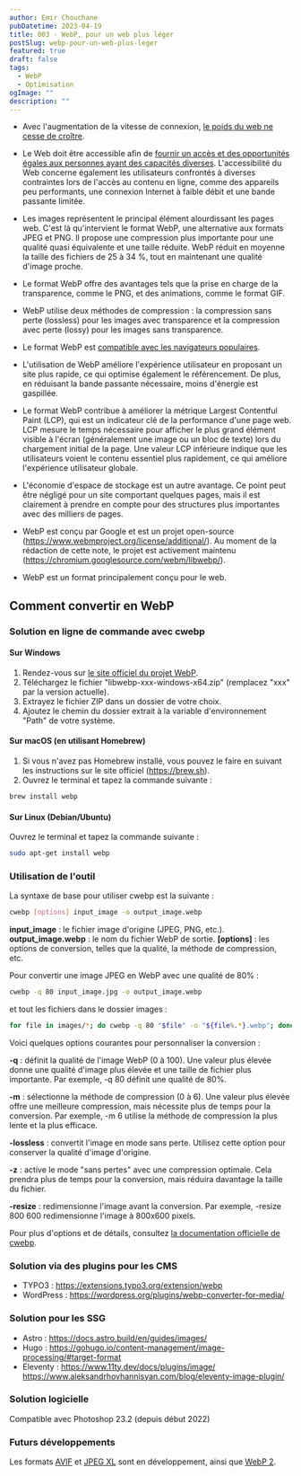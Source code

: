 ```yaml
---
author: Emir Chouchane
pubDatetime: 2023-04-19
title: 003 - WebP, pour un web plus léger
postSlug: webp-pour-un-web-plus-leger
featured: true
draft: false
tags:
  - WebP
  - Optimisation
ogImage: ""
description: ""
---
```


- Avec l'augmentation de la vitesse de connexion, [le poids du web ne cesse de croître](https://almanac.httparchive.org/en/2021/page-weight).

- Le Web doit être accessible afin de [fournir un accès et des opportunités égales aux personnes ayant des capacités diverses](https://www.w3.org/standards/webdesign/accessibility). L'accessibilité du Web concerne également les utilisateurs confrontés à diverses contraintes lors de l'accès au contenu en ligne, comme des appareils peu performants, une connexion Internet à faible débit et une bande passante limitée.

- Les images représentent le principal élément alourdissant les pages web. C'est là qu'intervient le format WebP, une alternative aux formats JPEG et PNG. Il propose une compression plus importante pour une qualité quasi équivalente et une taille réduite. WebP réduit en moyenne la taille des fichiers de 25 à 34 %, tout en maintenant une qualité d'image proche.

- Le format WebP offre des avantages tels que la prise en charge de la transparence, comme le PNG, et des animations, comme le format GIF.

- WebP utilise deux méthodes de compression : la compression sans perte (lossless) pour les images avec transparence et la compression avec perte (lossy) pour les images sans transparence.

- Le format WebP est [compatible avec les navigateurs populaires](https://caniuse.com/webp).

- L'utilisation de WebP améliore l'expérience utilisateur en proposant un site plus rapide, ce qui optimise également le référencement. De plus, en réduisant la bande passante nécessaire, moins d'énergie est gaspillée.

- Le format WebP contribue à améliorer la métrique Largest Contentful Paint (LCP), qui est un indicateur clé de la performance d'une page web. LCP mesure le temps nécessaire pour afficher le plus grand élément visible à l'écran (généralement une image ou un bloc de texte) lors du chargement initial de la page. Une valeur LCP inférieure indique que les utilisateurs voient le contenu essentiel plus rapidement, ce qui améliore l'expérience utilisateur globale.

- L'économie d'espace de stockage est un autre avantage. Ce point peut être négligé pour un site comportant quelques pages, mais il est clairement à prendre en compte pour des structures plus importantes avec des milliers de pages.

- WebP est conçu par Google et est un projet open-source (https://www.webmproject.org/license/additional/). Au moment de la rédaction de cette note, le projet est activement maintenu (https://chromium.googlesource.com/webm/libwebp/).

- WebP est un format principalement conçu pour le web.

## Comment convertir en WebP

### Solution en ligne de commande avec cwebp
#### Sur Windows
1. Rendez-vous sur [le site officiel du projet WebP](https://developers.google.com/speed/webp/download).
2. Téléchargez le fichier "libwebp-xxx-windows-x64.zip" (remplacez "xxx" par la version actuelle).
3. Extrayez le fichier ZIP dans un dossier de votre choix.
4. Ajoutez le chemin du dossier extrait à la variable d'environnement "Path" de votre système.

#### Sur macOS (en utilisant Homebrew)
1. Si vous n'avez pas Homebrew installé, vous pouvez le faire en suivant les instructions sur le site officiel (https://brew.sh).
2. Ouvrez le terminal et tapez la commande suivante :
```bash
brew install webp
```

#### Sur Linux (Debian/Ubuntu)
Ouvrez le terminal et tapez la commande suivante :
```bash
sudo apt-get install webp
```
### Utilisation de l'outil
La syntaxe de base pour utiliser cwebp est la suivante :

```bash
cwebp [options] input_image -o output_image.webp
```
**input_image** : le fichier image d'origine (JPEG, PNG, etc.).
**output_image.webp** : le nom du fichier WebP de sortie.
**[options]** : les options de conversion, telles que la qualité, la méthode de compression, etc.

Pour convertir une image JPEG en WebP avec une qualité de 80% :
```bash
cwebp -q 80 input_image.jpg -o output_image.webp
```

et tout les fichiers dans le dossier images :
```bash
for file in images/*; do cwebp -q 80 "$file" -o "${file%.*}.webp"; done
```

Voici quelques options courantes pour personnaliser la conversion :

**-q** : définit la qualité de l'image WebP (0 à 100). Une valeur plus élevée donne une qualité d'image plus élevée et une taille de fichier plus importante. Par exemple, -q 80 définit une qualité de 80%.

**-m** : sélectionne la méthode de compression (0 à 6). Une valeur plus élevée offre une meilleure compression, mais nécessite plus de temps pour la conversion. Par exemple, -m 6 utilise la méthode de compression la plus lente et la plus efficace.

**-lossless** : convertit l'image en mode sans perte. Utilisez cette option pour conserver la qualité d'image d'origine.

**-z** : active le mode "sans pertes" avec une compression optimale. Cela prendra plus de temps pour la conversion, mais réduira davantage la taille du fichier.

**-resize** : redimensionne l'image avant la conversion. Par exemple, -resize 800 600 redimensionne l'image à 800x600 pixels.

Pour plus d'options et de détails, consultez [la documentation officielle de cwebp](https://developers.google.com/speed/webp/docs/cwebp).

### Solution via des plugins pour les CMS
- TYPO3 : https://extensions.typo3.org/extension/webp
- WordPress : https://wordpress.org/plugins/webp-converter-for-media/

### Solution pour les SSG
- Astro : https://docs.astro.build/en/guides/images/
- Hugo : https://gohugo.io/content-management/image-processing/#target-format
- Eleventy : https://www.11ty.dev/docs/plugins/image/ https://www.aleksandrhovhannisyan.com/blog/eleventy-image-plugin/

### Solution logicielle
Compatible avec Photoshop 23.2 (depuis début 2022)

### Futurs développements
Les formats [AVIF](https://web.dev/learn/images/avif/) et [JPEG XL](https://jpegxl.info/) sont en développement, ainsi que [WebP 2](https://chromium.googlesource.com/codecs/libwebp2/).